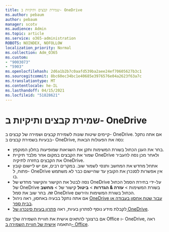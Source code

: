 ```yaml
---
title: שמירת קבצים ותיקיות ב- OneDrive
ms.author: pebaum
author: pebaum
manager: scotv
ms.audience: Admin
ms.topic: article
ms.service: o365-administration
ROBOTS: NOINDEX, NOFOLLOW
localization_priority: Normal
ms.collection: Adm_O365
ms.custom:
- "9003073"
- "5903"
ms.openlocfilehash: 2d6a1b2b7c0aafd539ba2aee24ef70605627b3c1
ms.sourcegitcommit: 8bc60ec34bc1e40685e3976576e04a2623f63a7c
ms.translationtype: MT
ms.contentlocale: he-IL
ms.lasthandoff: 04/15/2021
ms.locfileid: "51828621"
---
```

# <a name="saving-files-and-folders-to-onedrive"></a>שמירת קבצים ותיקיות ב- OneDrive

קיימים שיטות שונות לשמירת קבצים ושמירה של קבצים ב- OneDrive. אם אתה נתקל בבעיות בשמירת קבצים ב- OneDrive, נסה את הפעולות הבאות:

- בחר את הענן הכחול בשורת המשימות ותקן את השגיאות שמופיעות בחלון המוקפץ.
- שמור את הקבצים במקום אחר מלבד תיקיית OneDrive ולאחר מכן נסה להעביר את הקבצים בחזרה לתיקיה OneDrive.
- אתחל מחדש את המחשב ותנסי לשמור שוב. במקרים רבים, אם יש ליישום קובץ פתוח, ל- OneDrive אין אפשרות לסנכרן את הקובץ עד שהיישום כבר לא משתמש בו.    
- נסה לבטל את הקישור והקישור מחדש של OneDrive על-ידי בחירת הסמל הכחול של OneDrive בשורת המשימות > **עזרה & הגדרות**  >  **ביטול** קישור של  >  **מחשב זה**. בחר שוב את סמל OneDrive הכחול בשורת המשימות והירשם.
- אם אתה נתקל בבעיה באחסון, ראה ניהול [OneDrive עבור שטח אחסון בעבודה או בבית ספר](https://support.microsoft.com/office/manage-your-onedrive-for-work-or-school-storage-31519161-059c-4764-b6f8-f5cd29f7fe68).
- לקבלת מידע נוסף לפתרון בעיות, ראה [פתרון בעיות סינכרון של OneDrive](https://docs.microsoft.com/alchemyinsights/fix-onedrive-sync-issues).  

אם ברצונך להתאים אישית את חוויית השמירה שלך עם Office ו- OneDrive, ראה התאמה [אישית של חוויית השמירה ב- Office](https://support.microsoft.com/office/customize-the-save-experience-in-office-786200a7-f5f2-4d26-a3ae-b78c60dd5d3b).
